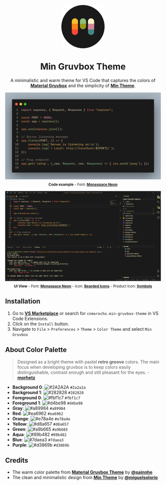 <div align="center">

<img src="min-gruvbox-icon.png" width="140">

# Min Gruvbox Theme

A minimalistic and warm theme for VS Code that captures the colors of **[Material Gruvbox](https://github.com/sainnhe/gruvbox-material-vscode)** and the simplicity of **[Min Theme](https://github.com/miguelsolorio/min-theme)**.

![preview-theme](./screenshots/code-example.png)
<sub>**Code example** - Font: **[Monaspace Neon](https://github.com/githubnext/monaspace)**</sub>

![preview-theme](./screenshots/editor-ui.png)
<sub>**UI View** -  Font: **[Monaspace Neon](https://github.com/githubnext/monaspace)** - Icon: **[Bearded Icons](https://github.com/BeardedBear/bearded-icons)** - Product Icon: **[Symbols](https://github.com/miguelsolorio/vscode-symbols)**</sub>

</div>

## Installation
1. Go to **[VS Marketplace](https://marketplace.visualstudio.com/items?itemName=cnmorocho.min-gruvbox-theme)** or search for `cnmorocho.min-gruvbox-theme` in VS Code Extensions.
2. Click on the `Install` button.
3. Navigate to `File` > `Preferences` > `Theme` > `Color Theme` and select `Min Gruvbox`

## About Color Palette
> Designed as a bright theme with pastel **retro groove** colors. The main focus when developing gruvbox is to keep colors easily distinguishable, contrast enough and still pleasant for the eyes. - **[morhetz](https://github.com/morhetz/gruvbox)**

- **Background 0**: ![#2A2A2A](https://via.placeholder.com/15/2A2A2A/000000?text=+) `#2a2a2a`
- **Background 1**: ![#282828](https://via.placeholder.com/15/2A2A2A/000000?text=+) `#282828`
- **Foreground 0**: ![#fbf1c7](https://via.placeholder.com/15/c5b18d/000000?text=+) `#fbf1c7`
- **Foreground 1**: ![#d4be98](https://via.placeholder.com/15/d4be98/000000?text=+) `#d4be98`
- **Gray**: ![#a89984](https://via.placeholder.com/15/c5b18d/000000?text=+) `#a89984`
- **Red**: ![#ea6962](https://via.placeholder.com/15/ea6962/000000?text=+) `#ea6962`
- **Orange**: ![#e78a4e](https://via.placeholder.com/15/e78a4e/000000?text=+) `#e78a4e`
- **Yellow**: ![#d8a657](https://via.placeholder.com/15/d8a657/000000?text=+) `#d8a657`
- **Green**: ![#a9b665](https://via.placeholder.com/15/a9b665/000000?text=+) `#a9b665`
- **Aqua**: ![#89b482](https://via.placeholder.com/15/89b482/000000?text=+) `#89b482`
- **Blue**: ![#7daea3](https://via.placeholder.com/15/7daea3/000000?text=+) `#7daea3`
- **Purple**: ![#d3869b](https://via.placeholder.com/15/d3869b/000000?text=+) `#d3869b`

## Credits
- The warm color palette from **[Material Gruvbox Theme](https://github.com/sainnhe/gruvbox-material-vscode)** by **[@sainnhe](https://github.com/sainnhe)**
- The clean and minimalistic design from **[Min Theme](https://github.com/miguelsolorio/min-theme)** by **[@miguelsolorio](https://github.com/miguelsolorio)**

